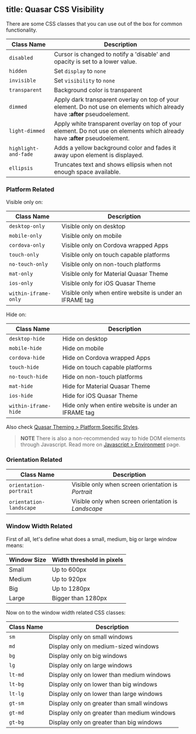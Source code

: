 title: Quasar CSS Visibility
---
There are some CSS classes that you can use out of the box for common functionality.

| Class Name | Description |
| --- | --- |
| `disabled` | Cursor is changed to notify a 'disable' and opacity is set to a lower value. |
| `hidden` | Set `display` to `none` |
| `invisible` | Set `visibility` to `none` |
| `transparent` | Background color is transparent |
| `dimmed` | Apply dark transparent overlay on top of your element. Do not use on elements which already have **:after** pseudoelement. |
| `light-dimmed` | Apply white transparent overlay on top of your element. Do not use on elements which already have **:after** pseudoelement. |
| `highlight-and-fade` | Adds a yellow background color and fades it away upon element is displayed. |
| `ellipsis` | Truncates text and shows ellipsis when not enough space available. |

### Platform Related
Visible only on:

| Class Name | Description |
| --- | --- |
| `desktop-only` | Visible only on desktop |
| `mobile-only` | Visible only on mobile |
| `cordova-only` | Visible only on Cordova wrapped Apps |
| `touch-only` | Visible only on touch capable platforms |
| `no-touch-only` | Visible only on non-touch platforms |
| `mat-only` | Visible only for Material Quasar Theme |
| `ios-only` | Visible only for iOS Quasar Theme |
| `within-iframe-only` | Visible only when entire website is under an IFRAME tag |

Hide on:

| Class Name | Description |
| --- | --- |
| `desktop-hide` | Hide on desktop |
| `mobile-hide` | Hide on mobile |
| `cordova-hide` | Hide on Cordova wrapped Apps |
| `touch-hide` | Hide on touch capable platforms |
| `no-touch-hide` | Hide on non-touch platforms |
| `mat-hide` | Hide for Material Quasar Theme |
| `ios-hide` | Hide for iOS Quasar Theme |
| `within-iframe-hide` | Hide only when entire website is under an IFRAME tag |

Also check [Quasar Theming &gt; Platform Specific Styles](/guide/quasar-theming.html#Platform-Specific-Styles).

> **NOTE**
> There is also a non-recommended way to hide DOM elements through Javascript. Read more on [Javascript &gt; Environment](/api/js-platform-detection.html) page.

### Orientation Related
| Class Name | Description |
| --- | --- |
| `orientation-portrait` | Visible only when screen orientation is *Portrait* |
| `orientation-landscape` | Visible only when screen orientation is *Landscape* |

### Window Width Related
First of all, let's define what does a small, medium, big or large window means:

| Window Size | Width threshold in pixels |
| --- | --- |
| Small | Up to 600px |
| Medium | Up to 920px |
| Big | Up to 1280px |
| Large | Bigger than 1280px |

Now on to the window width related CSS classes:

| Class Name | Description |
| --- | --- |
| `sm` | Display only on small windows |
| `md` | Display only on medium-sized windows |
| `bg` | Display only on big windows |
| `lg` | Display only on large windows |
| `lt-md` | Display only on lower than medium windows |
| `lt-bg` | Display only on lower than big windows |
| `lt-lg` | Display only on lower than large windows |
| `gt-sm` | Display only on greater than small windows |
| `gt-md` | Display only on greater than medium windows |
| `gt-bg` | Display only on greater than big windows |
